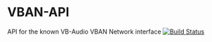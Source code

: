 # VBAN-API
API for the known VB-Audio VBAN Network interface [![Build Status](https://travis-ci.com/burdoto/VBAN-API.svg?branch=master)](https://travis-ci.com/burdoto/VBAN-API)

